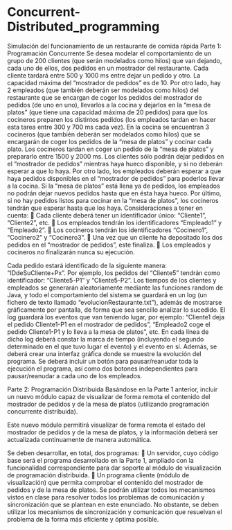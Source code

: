 # Concurrent-Distributed_programming

Simulación del funcionamiento de un restaurante de comida rápida
Parte 1: Programación Concurrente
Se desea modelar el comportamiento de un grupo de 200 clientes (que serán modelados como hilos) que van dejando, cada uno de ellos, dos pedidos en un mostrador del restaurante. Cada cliente tardará entre 500 y 1000 ms entre dejar un pedido y otro. La capacidad máxima del “mostrador de pedidos” es de 10. Por otro lado, hay 2 empleados (que también deberán ser modelados como hilos) del restaurante que se encargan de coger los pedidos del mostrador de pedidos (de uno en uno), llevarlos a la cocina y dejarlos en la “mesa de platos” (que tiene una capacidad máxima de 20 pedidos) para que los cocineros preparen los distintos pedidos (los empleados tardan en hacer esta tarea entre 300 y 700 ms cada vez). En la cocina se encuentran 3 cocineros (que también deberán ser modelados como hilos) que se encargarán de coger los pedidos de la “mesa de platos” y cocinar cada plato. Los cocineros tardan en coger un pedido de la “mesa de platos” y prepararlo entre 1500 y 2000 ms.
Los clientes sólo podrán dejar pedidos en el “mostrador de pedidos” mientras haya hueco disponible, y si no deberán esperar a que lo haya. Por otro lado, los empleados deberán esperar a que haya pedidos disponibles en el “mostrador de pedidos” para poderlos llevar a la cocina. Si la “mesa de platos” está llena ya de pedidos, los empleados no podrán dejar nuevos pedidos hasta que en ésta haya hueco. Por último, si no hay pedidos listos para cocinar en la “mesa de platos”, los cocineros tendrán que esperar hasta que los haya.
Consideraciones a tener en cuenta:
 Cada cliente deberá tener un identificador único: “Cliente1”, “Cliente2”, etc.
 Los empleados tendrán los identificadores “Empleado1” y “Empleado2”.
 Los cocineros tendrán los identificadores “Cocinero1”, “Cocinero2” y “Cocinero3”.
 Una vez que un cliente ha depositado los dos pedidos en el “mostrador de pedidos”, este finaliza.
 Los empleados y cocineros no finalizarán nunca su ejecución.

Cada pedido estará identificado de la siguiente manera: “IDdeSuCliente+Px”. Por ejemplo, los
pedidos del “Cliente5” tendrán como identificador: “Cliente5-P1” y “Cliente5-P2”.
Los tiempos de los clientes y empleados se generarán aleatoriamente mediante las funciones random de
Java, y todo el comportamiento del sistema se guardará en un log (un fichero de texto llamado
“evolucionRestaurante.txt”), además de mostrarse gráficamente por pantalla, de forma que sea sencillo
analizar lo sucedido. El log guardará los eventos que van teniendo lugar, por ejemplo: “Cliente1 deja el
pedido Cliente1-P1 en el mostrador de pedidos”, “Empleado2 coge el pedido Cliente1-P1 y lo lleva a la mesa
de platos”, etc. En cada línea de dicho log deberá constar la marca de tiempo (incluyendo el segundo
determinado en el que tuvo lugar el evento) y el evento en sí.
Además, se deberá crear una interfaz gráfica donde se muestre la evolución del programa. 
Se deberá incluir un botón para pausar/reanudar toda la ejecución el programa, así como dos botones
independientes para pausar/reanudar a cada uno de los empleados.


Parte 2: Programación Distribuida
Basándose en la Parte 1 anterior, incluir un nuevo módulo capaz de visualizar de forma remota el
contenido del mostrador de pedidos y de la mesa de platos (utilizando programación concurrente distribuida).

Este nuevo módulo permitirá visualizar de forma remota el estado del mostrador de pedidos y de la mesa de
platos, y la información deberá ser actualizada continuamente de manera automática.

Se deben desarrollar, en total, dos programas:
 Un servidor, cuyo código base será el programa desarrollado en la Parte 1, ampliado con la
funcionalidad correspondiente para dar soporte al módulo de visualización de programación
distribuida.
 Un programa cliente (módulo de visualización) que permita comprobar el contenido del mostrador
de pedidos y de la mesa de platos.
Se podrán utilizar todos los mecanismos vistos en clase para resolver todos los problemas de
comunicación y sincronización que se plantean en este enunciado. No obstante, se deben utilizar los
mecanismos de sincronización y comunicación que resuelvan el problema de la forma más eficiente y
óptima posible.

